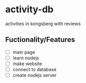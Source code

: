# activity-db
activities in kongsberg with reviews

## Fuctionality/Features
- [ ] main page
- [ ] learn nodejs
- [ ] make website
- [ ] connect to database
- [ ] create nodejs server
